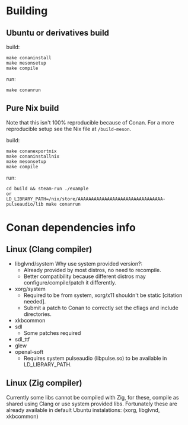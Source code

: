 # Building

## Ubuntu or derivatives build

build:

```
make conaninstall
make mesonsetup
make compile
```

run:

```
make conanrun
```

## Pure Nix build

Note that this isn't 100% reproducible because of Conan. For a more reproducible setup see the Nix file at `/build-meson`.

build:

```
make conanexportnix
make conaninstallnix
make mesonsetup
make compile
```

run:

```
cd build && steam-run ./example
or
LD_LIBRARY_PATH=/nix/store/AAAAAAAAAAAAAAAAAAAAAAAAAAAAAAAA-pulseaudio/lib make conanrun
```

# Conan dependencies info

## Linux (Clang compiler)

* libglvnd/system
    Why use system provided version?:
    * Already provided by most distros, no need to recompile.
    * Better compatibility because different distros may configure/compile/patch it differently.
* xorg/system
    * Required to be from system, xorg/x11 shouldn't be static [citation needed].
    * Submit a patch to Conan to correctly set the cflags and include directories.
* xkbcommon
* sdl
    * Some patches required
* sdl_ttf
* glew
* openal-soft
    * Requires system pulseaudio (libpulse.so) to be available in LD_LIBRARY_PATH.

## Linux (Zig compiler)

Currently some libs cannot be compiled with Zig, for these, compile as shared using Clang or use system provided libs.
Fortunately these are already available in default Ubuntu instalations: (xorg, libglvnd, xkbcommon)
